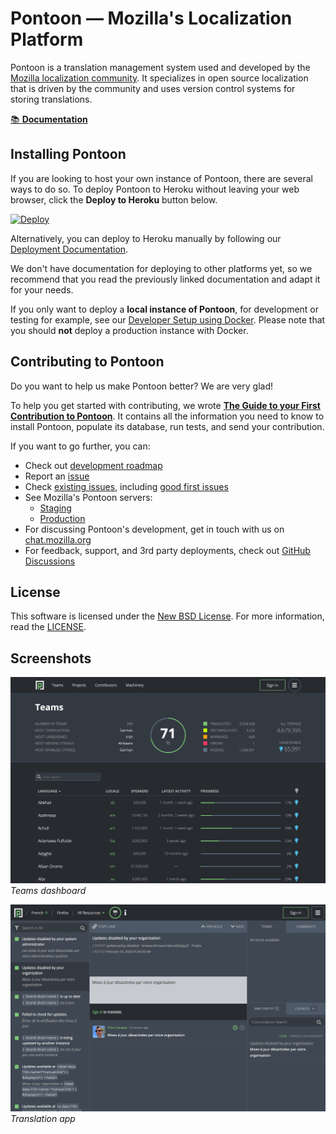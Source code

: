 # Pontoon &mdash; Mozilla's Localization Platform

Pontoon is a translation management system used and developed by the
[Mozilla localization community](https://pontoon.mozilla.org/). It
specializes in open source localization that is driven by the community and
uses version control systems for storing translations.

[📚 **Documentation**](https://mozilla-pontoon.readthedocs.io/)

## Installing Pontoon

If you are looking to host your own instance of Pontoon, there are several ways to do so.
To deploy Pontoon to Heroku without leaving your web browser, click the **Deploy to
Heroku** button below.

[![Deploy](https://www.herokucdn.com/deploy/button.svg)](https://heroku.com/deploy)

Alternatively, you can deploy to Heroku manually by following our
[Deployment Documentation](https://mozilla-pontoon.readthedocs.io/en/latest/admin/deployment.html).

We don't have documentation for deploying to other platforms yet, so we recommend that
you read the previously linked documentation and adapt it for your needs.

If you only want to deploy a **local instance of Pontoon**, for development or
testing for example, see our
[Developer Setup using Docker](https://mozilla-pontoon.readthedocs.io/en/latest/dev/setup.html).
Please note that you should **not** deploy a production instance with Docker.

## Contributing to Pontoon

Do you want to help us make Pontoon better? We are very glad!

To help you get started with contributing, we wrote
[**The Guide to your First Contribution to Pontoon**](https://mozilla-pontoon.readthedocs.io/en/latest/dev/first-contribution.html).
It contains all the information you need to know to install Pontoon, populate its
database, run tests, and send your contribution.

If you want to go further, you can:

- Check out [development roadmap](https://github.com/orgs/mozilla/projects/220)
- Report an [issue](https://github.com/mozilla/pontoon/issues/new)
- Check [existing issues](https://github.com/mozilla/pontoon/issues), including [good first issues](https://github.com/mozilla/pontoon/issues?q=is%3Aopen+is%3Aissue+label%3A%22good+first+issue%22)
- See Mozilla's Pontoon servers:
  - [Staging](https://mozilla-pontoon-staging.herokuapp.com/)
  - [Production](https://pontoon.mozilla.org/)
- For discussing Pontoon's development, get in touch with us on [chat.mozilla.org](https://chat.mozilla.org/#/room/#pontoon:mozilla.org)
- For feedback, support, and 3rd party deployments, check out [GitHub Discussions](https://github.com/mozilla/pontoon/discussions)

## License

This software is licensed under the
[New BSD License](https://creativecommons.org/licenses/BSD/). For more
information, read the [LICENSE](https://github.com/mozilla/pontoon/blob/HEAD/LICENSE).

## Screenshots

![](docs/img/screenshots/teams-dashboard.png)
_Teams dashboard_

![](docs/img/screenshots/translation-app.png)
_Translation app_
